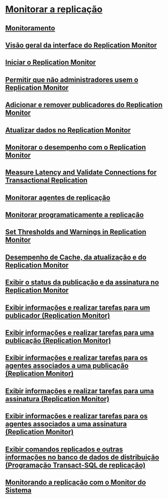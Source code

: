# [Monitorar a replicação](monitoring-replication-overview.md)
## [Monitoramento](../monitoring-replication.md)
## [Visão geral da interface do Replication Monitor](overview-of-the-replication-monitor-interface.md)
## [Iniciar o Replication Monitor](start-the-replication-monitor.md)
## [Permitir que não administradores usem o Replication Monitor](allow-non-administrators-to-use-replication-monitor.md)
## [Adicionar e remover publicadores do Replication Monitor](add-and-remove-publishers-from-replication-monitor.md)
## [Atualizar dados no Replication Monitor](refresh-data-in-replication-monitor.md)
## [Monitorar o desempenho com o Replication Monitor](monitor-performance-with-replication-monitor.md)
## [Measure Latency and Validate Connections for Transactional Replication](measure-latency-and-validate-connections-for-transactional-replication.md)
## [Monitorar agentes de replicação](monitor-replication-agents.md)
## [Monitorar programaticamente a replicação](programmatically-monitor-replication.md)
## [Set Thresholds and Warnings in Replication Monitor](set-thresholds-and-warnings-in-replication-monitor.md)
## [Desempenho de Cache, da atualização e do Replication Monitor](caching-refresh-and-replication-monitor-performance.md)
## [Exibir o status da publicação e da assinatura no Replication Monitor](view-publication-and-subscription-status-in-replication-monitor.md)
## [Exibir informações e realizar tarefas para um publicador (Replication Monitor)](view-information-and-perform-tasks-for-a-publisher-replication-monitor.md)
## [Exibir informações e realizar tarefas para uma publicação (Replication Monitor)](view-information-and-perform-tasks-for-a-publication-replication-monitor.md)
## [Exibir informações e realizar tarefas para os agentes associados a uma publicação (Replication Monitor)](view-information-and-perform-tasks-for-publication-agents.md)
## [Exibir informações e realizar tarefas para uma assinatura (Replication Monitor)](view-information-and-perform-tasks-for-a-subscription-replication-monitor.md)
## [Exibir informações e realizar tarefas para os agentes associados a uma assinatura (Replication Monitor)](view-information-and-perform-tasks-for-subscription-agents.md)
## [Exibir comandos replicados e outras informações no banco de dados de distribuição (Programação Transact-SQL de replicação)](view-replicated-commands-and-information-in-distribution-database.md)
## [Monitorando a replicação com o Monitor do Sistema](monitoring-replication-with-system-monitor.md)

